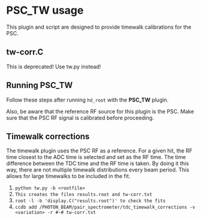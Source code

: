 # PSC_TW usage
This plugin and script are designed to provide timewalk calibrations 
for the PSC.

## tw-corr.C
This is deprecated! Use tw.py instead!

## Running PSC_TW
Follow these steps after running `hd_root` with the **PSC_TW** plugin. 

Also, be aware that the reference RF source for this plugin is the PSC. 
Make sure that the PSC RF signal is calibrated before proceeding.

## Timewalk corrections
The timewalk plugin uses the PSC RF as a reference. For a given hit, the 
RF time closest to the ADC time is selected and set as the RF time. The time 
difference between the TDC time and the RF time is taken. By doing it this 
way, there are not multiple timewalk distributions every beam period. This 
allows for large timewalks to be included in the fit.

1. `python tw.py -b <rootfile>`
2. `This creates the files results.root and tw-corr.txt`
3. `root -l -b 'display.C("results.root")' to check the fits`
4. `ccdb add /PHOTON_BEAM/pair_spectrometer/tdc_timewalk_corrections -v <variation> -r #-# tw-corr.txt`
